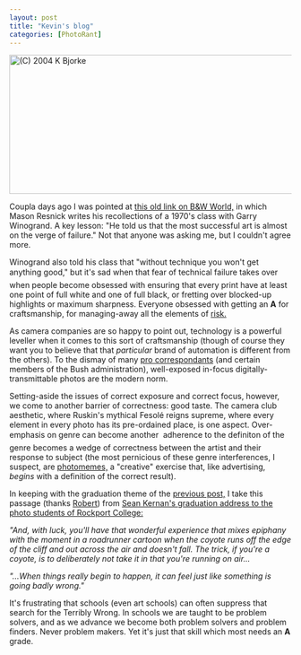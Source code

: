 ```yaml
---
layout: post
title: "Kevin's blog"
categories: [PhotoRant]
---
```

<img src="http://www.botzilla.com/bpix/an_a.jpg" width=807 height=248 border=0 title="(C) 2004 K Bjorke">

Coupla days ago I was pointed at <a href="http://www.photogs.com/bwworld/xtol1.html" target="_blank">this old link on B&W World,</a> in which Mason Resnick writes his recollections of a 1970's class with Garry Winogrand. A key lesson: "He told us that the most successful art is almost on the verge of failure." Not that anyone was asking me, but I couldn't agree more.

Winogrand also told his class that "without technique you won't get anything good," but it's sad when that fear of technical failure takes over &#151; when people become obsessed with ensuring that every print have at least one point of full white and one of full black, or fretting over blocked-up highlights or maximum sharpness. Everyone obsessed with getting an <b>A</b> for craftsmanship, for managing-away all the elements of <a href="/blog/archives/000283.html">risk.</a>

As camera companies are so happy to point out, technology is a powerful leveller when it comes to this sort of craftsmanship (though of course they want you to believe that that <i>particular</i> brand of automation is different from the others). To the dismay of many <a href="http://www.poynter.org/column.asp?id=31&aid=65375" target="_blank">pro correspondants</a> (and certain members of the Bush administration), well-exposed in-focus digitally-transmittable photos are the modern norm.

Setting-aside the issues of correct exposure and correct focus, however, we come to another barrier of correctness: good taste. The camera club aesthetic, where Ruskin's mythical Fesol&eacute; reigns supreme, where every element in every photo has its pre-ordained place, is one aspect. Over-emphasis on genre can become another &#151; adherence to the definiton of the genre becomes a wedge of correctness between the artist and their response to subject (the most pernicious of these genre interferences, I suspect, are <a href="http://www.photomemes.org/" target="_blank">photomemes,</a> a "creative" exercise that, like advertising, <i>begins</i> with a definition of the correct result).

In keeping with the graduation theme of the <a href="/blog/archives/000316.html">previous post,</a> I take this passage (thanks <a href="http://coincidences.typepad.com/" target="_blank">Robert</a>) from <a href="http://www.seankernan.com/html/articles/graduation.html" target="_blank">Sean Kernan's graduation address to the photo students of Rockport College:</a>

<i>"And, with luck, you'll have that wonderful experience that mixes epiphany with the moment in a roadrunner cartoon when the coyote runs off the edge of the cliff and out across the air and doesn't fall. The trick,  if you're a coyote, is to deliberately not take it in that you're running on air...</i>

<i>"...When things really begin to happen, it can feel just like something  is going badly wrong."</i>

It's frustrating that schools (even art schools) can often suppress that search for the Terribly Wrong. In schools we are taught to be problem solvers, and as we advance we become both problem solvers and problem finders. Never problem makers. Yet it's just that skill which most needs an <b>A</b> grade.
